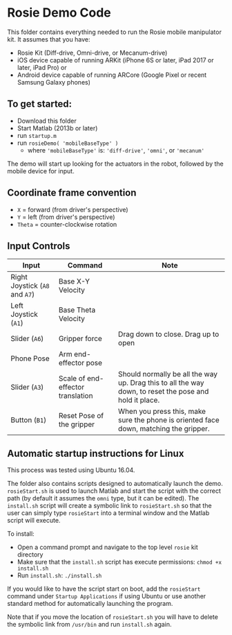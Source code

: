 # Rosie Demo Code

This folder contains everything needed to run the Rosie mobile manipulator kit.  It assumes that you have:
* Rosie Kit (Diff-drive, Omni-drive, or Mecanum-drive)
* iOS device capable of running ARKit (iPhone 6S or later, iPad 2017 or later, iPad Pro)
   or
* Android device capable of running ARCore (Google Pixel or recent Samsung Galaxy phones)

## To get started:
* Download this folder
* Start Matlab (2013b or later)
* run `startup.m`
* run `rosieDemo( 'mobileBaseType' )`
  - where `'mobileBaseType'` is: `'diff-drive'`, `'omni'`, or `'mecanum'`

The demo will start up looking for the actuators in the robot, followed by the mobile device for input.  

## Coordinate frame convention

* `X` = forward (from driver's perspective)
* `Y` = left (from driver's perspective)
* `Theta` = counter-clockwise rotation

## Input Controls

| Input      | Command   | Note  |
| ----------------- | ----------------- | ----------- |
| Right Joystick (`A8` and `A7`)  | Base X-Y Velocity |  |
| Left Joystick (`A1`) | Base Theta Velocity |  |
| Slider (`A6`) | Gripper force | Drag down to close. Drag up to open |
| Phone Pose | Arm end-effector pose |  |
| Slider (`A3`) | Scale of end-effector translation  | Should normally be all the way up. Drag this to all the way down, to reset the pose and hold it place. |
| Button (`B1`) | Reset Pose of the gripper| When you press this, make sure the phone is oriented face down, matching the gripper. |

## Automatic startup instructions for Linux

This process was tested using Ubuntu 16.04.

The folder also contains scripts designed to automatically launch the demo. `rosieStart.sh` is used to launch Matlab and start the script with the correct path (by default it assumes the `omni` type, but it can be edited). The `install.sh` script will create a symbolic link to `rosieStart.sh` so that the user can simply type `rosieStart` into a terminal window and the Matlab script will execute.

To install:
* Open a command prompt and navigate to the top level `rosie` kit directory
* Make sure that the `install.sh` script has execute permissions: `chmod +x install.sh`
* Run `install.sh`: `./install.sh`

If you would like to have the script start on boot, add the `rosieStart` command under `Startup Applications` if using Ubuntu or use another standard method for automatically launching the program.

Note that if you move the location of `rosieStart.sh` you will have to delete the symbolic link from `/usr/bin` and run `install.sh` again.


